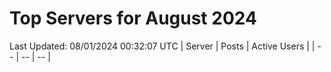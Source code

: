 # Top Servers for August 2024
Last Updated: 08/01/2024 00:32:07 UTC
| Server | Posts | Active Users |
| -- | -- | -- |

